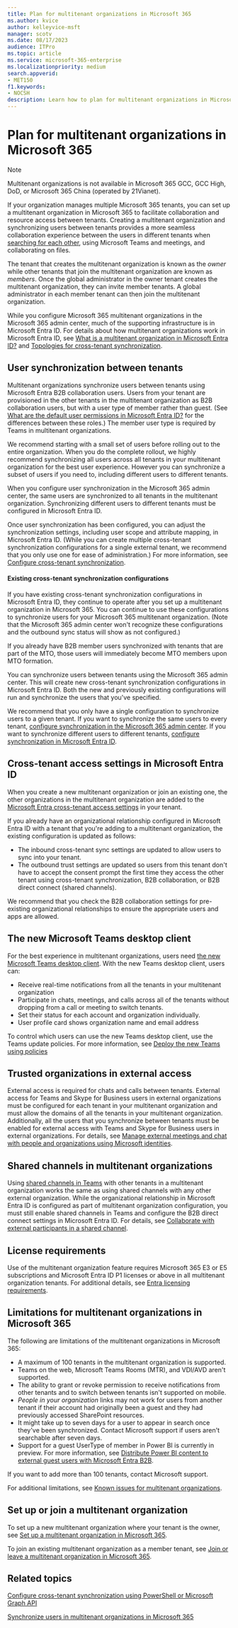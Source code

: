 ```yaml
---
title: Plan for multitenant organizations in Microsoft 365
ms.author: kvice
author: kelleyvice-msft
manager: scotv
ms.date: 08/17/2023
audience: ITPro
ms.topic: article
ms.service: microsoft-365-enterprise
ms.localizationpriority: medium
search.appverid:
- MET150
f1.keywords:
- NOCSH
description: Learn how to plan for multitenant organizations in Microsoft 365.
---
```


# Plan for multitenant organizations in Microsoft 365

> [!NOTE]
> Multitenant organizations is not available in Microsoft 365 GCC, GCC High, DoD, or Microsoft 365 China (operated by 21Vianet).

If your organization manages multiple Microsoft 365 tenants, you can set up a multitenant organization in Microsoft 365 to facilitate collaboration and resource access between tenants. Creating a multitenant organization and synchronizing users between tenants provides a more seamless collaboration experience between the users in different tenants when [searching for each other](/microsoft-365/enterprise/multi-tenant-people-search), using Microsoft Teams and meetings, and collaborating on files.

The tenant that creates the multitenant organization is known as the *owner* while other tenants that join the multitenant organization are known as *members*. Once the global administrator in the owner tenant creates the multitenant organization, they can invite member tenants. A global administrator in each member tenant can then join the multitenant organization.

While you configure Microsoft 365 multitenant organizations in the Microsoft 365 admin center, much of the supporting infrastructure is in Microsoft Entra ID. For details about how multitenant organizations work in Microsoft Entra ID, see [What is a multitenant organization in Microsoft Entra ID?](/azure/active-directory/multi-tenant-organizations/multi-tenant-organization-overview) and [Topologies for cross-tenant synchronization](/azure/active-directory/multi-tenant-organizations/cross-tenant-synchronization-topology).

## User synchronization between tenants

Multitenant organizations synchronize users between tenants using Microsoft Entra B2B collaboration users. Users from your tenant are provisioned in the other tenants in the multitenant organization as B2B collaboration users, but with a user type of member rather than guest. (See [What are the default user permissions in Microsoft Entra ID?](/azure/active-directory/fundamentals/users-default-permissions) for the differences between these roles.) The member user type is required by Teams in multitenant organizations.

We recommend starting with a small set of users before rolling out to the entire organization. When you do the complete rollout, we highly recommend synchronizing all users across all tenants in your multitenant organization for the best user experience. However you can synchronize a subset of users if you need to, including different users to different tenants.

When you configure user synchronization in the Microsoft 365 admin center, the same users are synchronized to all tenants in the multitenant organization. Synchronizing different users to different tenants must be configured in Microsoft Entra ID.

Once user synchronization has been configured, you can adjust the synchronization settings, including user scope and attribute mapping, in Microsoft Entra ID. (While you can create multiple cross-tenant synchronization configurations for a single external tenant, we recommend that you only use one for ease of administration.) For more information, see [Configure cross-tenant synchronization](/azure/active-directory/multi-tenant-organizations/cross-tenant-synchronization-configure).

#### Existing cross-tenant synchronization configurations

If you have existing cross-tenant synchronization configurations in Microsoft Entra ID, they continue to operate after you set up a multitenant organization in Microsoft 365. You can continue to use these configurations to synchronize users for your Microsoft 365 multitenant organization. (Note that the Microsoft 365 admin center won't recognize these configurations and the outbound sync status will show as not configured.)

If you already have B2B member users synchronized with tenants that are part of the MTO, those users will immediately become MTO members upon MTO formation.

You can synchronize users between tenants using the Microsoft 365 admin center. This will create new cross-tenant synchronization configurations in Microsoft Entra ID. Both the new and previously existing configurations will run and synchronize the users that you've specified.

We recommend that you only have a single configuration to synchronize users to a given tenant. If you want to synchronize the same users to every tenant, [configure synchronization in the Microsoft 365 admin center](sync-users-multi-tenant-orgs.md). If you want to synchronize different users to different tenants, [configure synchronization in Microsoft Entra ID](/azure/active-directory/multi-tenant-organizations/cross-tenant-synchronization-configure).

<a name='cross-tenant-access-settings-in-azure-ad'></a>

## Cross-tenant access settings in Microsoft Entra ID

When you create a new multitenant organization or join an existing one, the other organizations in the multitenant organization are added to the [Microsoft Entra cross-tenant access settings](/azure/active-directory/external-identities/cross-tenant-access-overview) in your tenant.

If you already have an organizational relationship configured in Microsoft Entra ID with a tenant that you're adding to a multitenant organization, the existing configuration is updated as follows:

- The inbound cross-tenant sync settings are updated to allow users to sync into your tenant.
- The outbound trust settings are updated so users from this tenant don't have to accept the consent prompt the first time they access the other tenant using cross-tenant synchronization, B2B collaboration, or B2B direct connect (shared channels).

We recommend that you check the B2B collaboration settings for pre-existing organizational relationships to ensure the appropriate users and apps are allowed.

## The new Microsoft Teams desktop client

For the best experience in multitenant organizations, users need [the new Microsoft Teams desktop client](/microsoftteams/new-teams-desktop-admin). With the new Teams desktop client, users can:

- Receive real-time notifications from all the tenants in your multitenant organization
- Participate in chats, meetings, and calls across all of the tenants without dropping from a call or meeting to switch tenants.
- Set their status for each account and organization individually.
- User profile card shows organization name and email address

To control which users can use the new Teams desktop client, use the Teams update policies. For more information, see [Deploy the new Teams using policies](/microsoftteams/new-teams-deploy-using-policies)

## Trusted organizations in external access

External access is required for chats and calls between tenants. External access for Teams and Skype for Business users in external organizations must be configured for each tenant in your multitenant organization and must allow the domains of all the tenants in your multitenant organization. Additionally, all the users that you synchronize between tenants must be enabled for external access with Teams and Skype for Business users in external organizations. For details, see [Manage external meetings and chat with people and organizations using Microsoft identities](/microsoftteams/trusted-organizations-external-meetings-chat).

## Shared channels in multitenant organizations

Using [shared channels in Teams](/microsoftteams/shared-channels) with other tenants in a multitenant organization works the same as using shared channels with any other external organization. While the organizational relationship in Microsoft Entra ID is configured as part of multitenant organization configuration, you must still enable shared channels in Teams and configure the B2B direct connect settings in Microsoft Entra ID. For details, see [Collaborate with external participants in a shared channel](/microsoft-365/solutions/collaborate-teams-direct-connect).

## License requirements
Use of the multitenant organization feature requires Microsoft 365 E3 or E5 subscriptions and Microsoft Entra ID P1 licenses or above in all multitenant organization tenants. For additional details, see [Entra licensing requirements](/azure/active-directory/multi-tenant-organizations/cross-tenant-synchronization-configure-overview.md#license-requirements).

## Limitations for multitenant organizations in Microsoft 365

The following are limitations of the multitenant organizations in Microsoft 365:

- A maximum of 100 tenants in the multitenant organization is supported.
- Teams on the web, Microsoft Teams Rooms (MTR), and VDI/AVD aren't supported.
- The ability to grant or revoke permission to receive notifications from other tenants and to switch between tenants isn't supported on mobile.
- *People in your organization* links may not work for users from another tenant if their account had originally been a guest and they had previously accessed SharePoint resources.
- It might take up to seven days for a user to appear in search once they've been synchronized. Contact Microsoft support if users aren't searchable after seven days.
- Support for a guest UserType of member in Power BI is currently in preview. For more information, see [Distribute Power BI content to external guest users with Microsoft Entra B2B](/power-bi/enterprise/service-admin-azure-ad-b2b#who-can-you-invite).

If you want to add more than 100 tenants, contact Microsoft support.

For additional limitations, see [Known issues for multitenant organizations](/azure/active-directory/multi-tenant-organizations/multi-tenant-organization-known-issues).

## Set up or join a multitenant organization

To set up a new multitenant organization where your tenant is the owner, see [Set up a multitenant organization in Microsoft 365](set-up-multi-tenant-org.md).

To join an existing multitenant organization as a member tenant, see [Join or leave a multitenant organization in Microsoft 365](join-leave-multi-tenant-org.md).

## Related topics

[Configure cross-tenant synchronization using PowerShell or Microsoft Graph API](/azure/active-directory/multi-tenant-organizations/cross-tenant-synchronization-configure-graph)

[Synchronize users in multitenant organizations in Microsoft 365](sync-users-multi-tenant-orgs.md)
